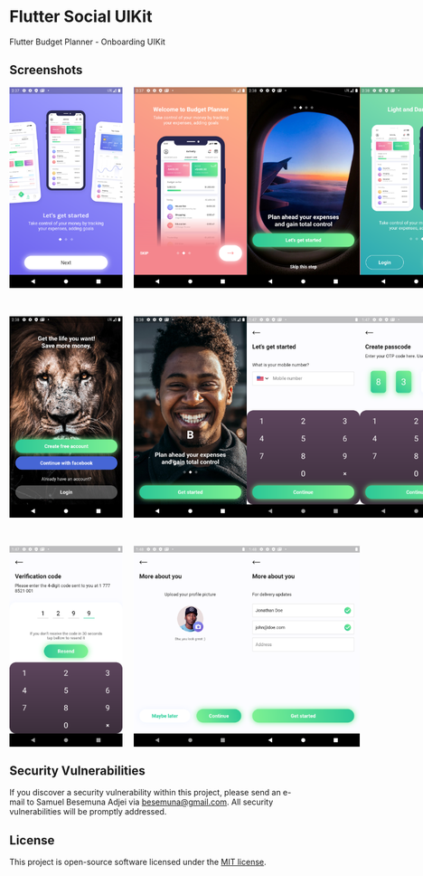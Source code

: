 # Flutter Social UIKit
Flutter Budget Planner - Onboarding UIKit


## Screenshots

<div style="display:flex">
<img style="margin-right:20px" src="screenshots/one.png" width="200px">
<img src="screenshots/two.png" width="200px">
<img src="screenshots/three.png" width="200px">
<img src="screenshots/four.png" width="200px">
</div>

<div style="display:flex;margin-top:50px">
<img style="margin-right:20px" src="screenshots/five.png" width="200px">
<img src="screenshots/six.png" width="200px">
<img src="screenshots/seven.png" width="200px">
<img src="screenshots/eight.png" width="200px">
</div>

<div style="display:flex;margin-top:50px">
<img style="margin-right:20px" src="screenshots/nine.png" width="200px">
<img src="screenshots/twelve.png" width="200px">
<img src="screenshots/thirteen.png" width="200px">
</div>




## Security Vulnerabilities

If you discover a security vulnerability within this project, please send an e-mail to Samuel Besemuna Adjei via [besemuna@gmail.com](mailto:besemuna@gmail.com). All security vulnerabilities will be promptly addressed.

## License

This project is open-source software licensed under the [MIT license](https://opensource.org/licenses/MIT).
